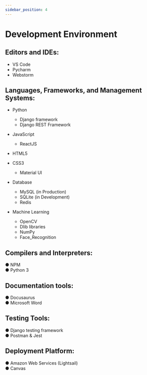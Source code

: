 ```yaml
---
sidebar_position: 4
---
```


# Development Environment
## Editors and IDEs:
* VS Code <br/>
*	Pycharm <br/>
*	Webstorm
## Languages, Frameworks, and Management Systems:
*	Python <br/>
    * Django framework <br/>
    *	Django REST Framework <br/>
*	JavaScript <br/>
    *	ReactJS <br/>
*	HTML5 <br/>
*	CSS3 <br/>
    *	Material UI <br/>
*	Database <br/>
    *	MySQL (in Production) <br/>
    *	SQLite (in Development) <br/>
    * Redis <br/>

*	Machine Learning <br/>
    *	OpenCV <br/>
    *	Dlib libraries <br/>
    *	NumPy <br/>
    *	Face_Recognition <br/>
## Compilers and Interpreters:
●	NPM <br/>
●	Python 3
## Documentation tools:
●	Docusaurus <br/>
●	Microsoft Word
## Testing Tools:
●	Django testing framework <br/>
●	Postman & Jest
## Deployment Platform:
●	Amazon Web Services (Lightsail) <br/>
●	Canvas
